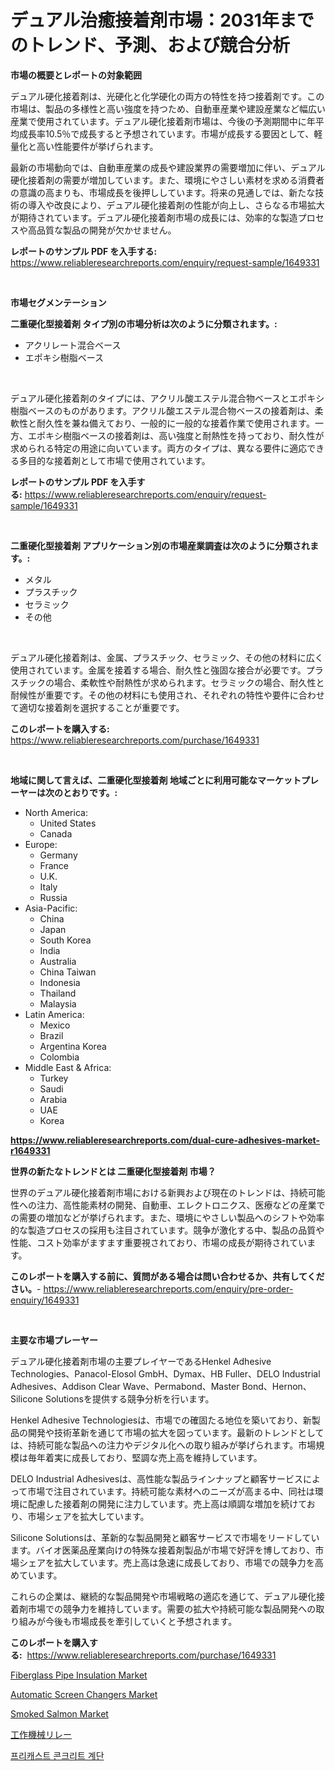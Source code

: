 <p><h1>デュアル治癒接着剤市場：2031年までのトレンド、予測、および競合分析</h1></p><p><strong>市場の概要とレポートの対象範囲</strong></p>
<p><p>デュアル硬化接着剤は、光硬化と化学硬化の両方の特性を持つ接着剤です。この市場は、製品の多様性と高い強度を持つため、自動車産業や建設産業など幅広い産業で使用されています。デュアル硬化接着剤市場は、今後の予測期間中に年平均成長率10.5％で成長すると予想されています。市場が成長する要因として、軽量化と高い性能要件が挙げられます。</p><p>最新の市場動向では、自動車産業の成長や建設業界の需要増加に伴い、デュアル硬化接着剤の需要が増加しています。また、環境にやさしい素材を求める消費者の意識の高まりも、市場成長を後押ししています。将来の見通しでは、新たな技術の導入や改良により、デュアル硬化接着剤の性能が向上し、さらなる市場拡大が期待されています。デュアル硬化接着剤市場の成長には、効率的な製造プロセスや高品質な製品の開発が欠かせません。</p></p>
<p><strong>レポートのサンプル PDF を入手する:</strong> <a href="https://www.reliableresearchreports.com/enquiry/request-sample/1649331">https://www.reliableresearchreports.com/enquiry/request-sample/1649331</a></p>
<p>&nbsp;</p>
<p><strong>市場セグメンテーション</strong></p>
<p><strong>二重硬化型接着剤 タイプ別の市場分析は次のように分類されます。:</strong></p>
<p><ul><li>アクリレート混合ベース</li><li>エポキシ樹脂ベース</li></ul></p>
<p>&nbsp;</p>
<p><p>デュアル硬化接着剤のタイプには、アクリル酸エステル混合物ベースとエポキシ樹脂ベースのものがあります。アクリル酸エステル混合物ベースの接着剤は、柔軟性と耐久性を兼ね備えており、一般的に一般的な接着作業で使用されます。一方、エポキシ樹脂ベースの接着剤は、高い強度と耐熱性を持っており、耐久性が求められる特定の用途に向いています。両方のタイプは、異なる要件に適応できる多目的な接着剤として市場で使用されています。</p></p>
<p><strong>レポートのサンプル PDF を入手する:</strong>&nbsp;<a href="https://www.reliableresearchreports.com/enquiry/request-sample/1649331">https://www.reliableresearchreports.com/enquiry/request-sample/1649331</a></p>
<p>&nbsp;</p>
<p><strong> 二重硬化型接着剤 アプリケーション別の市場産業調査は次のように分類されます。:</strong></p>
<p><ul><li>メタル</li><li>プラスチック</li><li>セラミック</li><li>その他</li></ul></p>
<p>&nbsp;</p>
<p><p>デュアル硬化接着剤は、金属、プラスチック、セラミック、その他の材料に広く使用されています。金属を接着する場合、耐久性と強固な接合が必要です。プラスチックの場合、柔軟性や耐熱性が求められます。セラミックの場合、耐久性と耐候性が重要です。その他の材料にも使用され、それぞれの特性や要件に合わせて適切な接着剤を選択することが重要です。</p></p>
<p><strong>このレポートを購入する:</strong>&nbsp; <a href="https://www.reliableresearchreports.com/purchase/1649331">https://www.reliableresearchreports.com/purchase/1649331</a></p>
<p>&nbsp;</p>
<p><strong>地域に関して言えば、二重硬化型接着剤 地域ごとに利用可能なマーケットプレーヤーは次のとおりです。:</strong></p>
<p><ul>
    <li>
        North America:
        <ul>
            <li>United States</li>
            <li>Canada</li>
        </ul>
    </li>
    <li>
        Europe:
        <ul>
            <li>Germany</li>
            <li>France</li>
            <li>U.K.</li>
            <li>Italy</li>
            <li>Russia</li>
        </ul>
    </li>
    <li>
        Asia-Pacific:
        <ul>
            <li>China</li>
            <li>Japan</li>
            <li>South Korea</li>
            <li>India</li>
            <li>Australia</li>
            <li>China Taiwan</li>
            <li>Indonesia</li>
            <li>Thailand</li>
            <li>Malaysia</li>
        </ul>
    </li>
    <li>
        Latin America:
        <ul>
            <li>Mexico</li>
            <li>Brazil</li>
            <li>Argentina Korea</li>
            <li>Colombia</li>
        </ul>
    </li>
    <li>
        Middle East & Africa:
        <ul>
            <li>Turkey</li>
            <li>Saudi</li>
            <li>Arabia</li>
            <li>UAE</li>
            <li>Korea</li>
        </ul>
    </li>
    </ul></p>
<p><strong><a href="https://www.reliableresearchreports.com/dual-cure-adhesives-market-r1649331">https://www.reliableresearchreports.com/dual-cure-adhesives-market-r1649331</a></strong>&nbsp;</p>
<p><strong>世界の新たなトレンドとは 二重硬化型接着剤 市場？</strong></p>
<p><p>世界のデュアル硬化接着剤市場における新興および現在のトレンドは、持続可能性への注力、高性能素材の開発、自動車、エレクトロニクス、医療などの産業での需要の増加などが挙げられます。また、環境にやさしい製品へのシフトや効率的な製造プロセスの採用も注目されています。競争が激化する中、製品の品質や性能、コスト効率がますます重要視されており、市場の成長が期待されています。</p></p>
<p><strong>このレポートを購入する前に、質問がある場合は問い合わせるか、共有してください。</strong>- <a href="https://www.reliableresearchreports.com/enquiry/pre-order-enquiry/1649331">https://www.reliableresearchreports.com/enquiry/pre-order-enquiry/1649331</a></p>
<p>&nbsp;</p>
<p><strong>主要な市場プレーヤー</strong></p>
<p><p>デュアル硬化接着剤市場の主要プレイヤーであるHenkel Adhesive Technologies、Panacol-Elosol GmbH、Dymax、HB Fuller、DELO Industrial Adhesives、Addison Clear Wave、Permabond、Master Bond、Hernon、Silicone Solutionsを提供する競争分析を行います。</p><p>Henkel Adhesive Technologiesは、市場での確固たる地位を築いており、新製品の開発や技術革新を通じて市場の拡大を図っています。最新のトレンドとしては、持続可能な製品への注力やデジタル化への取り組みが挙げられます。市場規模は毎年着実に成長しており、堅調な売上高を維持しています。</p><p>DELO Industrial Adhesivesは、高性能な製品ラインナップと顧客サービスによって市場で注目されています。持続可能な素材へのニーズが高まる中、同社は環境に配慮した接着剤の開発に注力しています。売上高は順調な増加を続けており、市場シェアを拡大しています。</p><p>Silicone Solutionsは、革新的な製品開発と顧客サービスで市場をリードしています。バイオ医薬品産業向けの特殊な接着剤製品が市場で好評を博しており、市場シェアを拡大しています。売上高は急速に成長しており、市場での競争力を高めています。</p><p>これらの企業は、継続的な製品開発や市場戦略の適応を通じて、デュアル硬化接着剤市場での競争力を維持しています。需要の拡大や持続可能な製品開発への取り組みが今後も市場成長を牽引していくと予想されます。</p></p>
<p><strong>このレポートを購入する:</strong>&nbsp;&nbsp;<a href="https://www.reliableresearchreports.com/purchase/1649331">https://www.reliableresearchreports.com/purchase/1649331</a></p>
<p><p><a href="https://issuu.com/reportprime-2/docs/fiberglass-pipe-insulation-market-size-2030.pptx">Fiberglass Pipe Insulation Market</a></p><p><a href="https://github.com/lylyparadise/Market-Research-Report-List-2/blob/main/automatic-screen-changers-market.md">Automatic Screen Changers Market</a></p><p><a href="https://zircon-bluebell-299.notion.site/Smoked-Salmon-Market-Report-Reveals-the-Latest-Trends-And-Growth-Opportunities-of-this-Market-1a201ea6a17347728cee4663148bcae6">Smoked Salmon Market</a></p><p><a href="https://github.com/joaejkdzgyljvo6/Market-Research-Report-List-1/blob/main/552639528539.md">工作機械リレー</a></p><p><a href="https://github.com/idcefvhkdut6/Market-Research-Report-List-1/blob/main/469259426046.md">프리캐스트 콘크리트 계단</a></p></p>